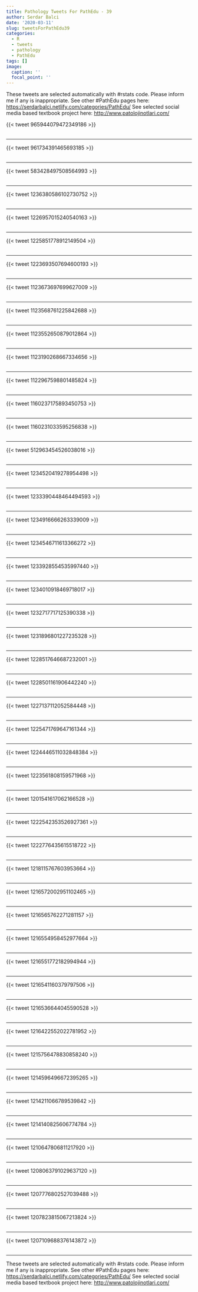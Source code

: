 ```yaml
---
title: Pathology Tweets For PathEdu - 39
author: Serdar Balci
date: '2020-03-11'
slug: tweetsForPathEdu39
categories:
  - R
  - tweets
  - pathology
  - PathEdu
tags: []
image:
  caption: ''
  focal_point: ''
---
```



These tweets are selected automatically with #rstats code. Please inform me if any is inappropriate.
See other #PathEdu pages here: https://serdarbalci.netlify.com/categories/PathEdu/ 
See selected social media based textbook project here: http://www.patolojinotlari.com/

{{< tweet 965944079472349186 >}}
<br>
<br>
<hr>
{{< tweet 961734391465693185 >}}
<br>
<br>
<hr>
{{< tweet 583428497508564993 >}}
<br>
<br>
<hr>
{{< tweet 1236380586102730752 >}}
<br>
<br>
<hr>
{{< tweet 1226957015240540163 >}}
<br>
<br>
<hr>
{{< tweet 1225851778912149504 >}}
<br>
<br>
<hr>
{{< tweet 1223693507694600193 >}}
<br>
<br>
<hr>
{{< tweet 1123673697699627009 >}}
<br>
<br>
<hr>
{{< tweet 1123568761225842688 >}}
<br>
<br>
<hr>
{{< tweet 1123552650879012864 >}}
<br>
<br>
<hr>
{{< tweet 1123190268667334656 >}}
<br>
<br>
<hr>
{{< tweet 1122967598801485824 >}}
<br>
<br>
<hr>
{{< tweet 1160237175893450753 >}}
<br>
<br>
<hr>
{{< tweet 1160231033595256838 >}}
<br>
<br>
<hr>
{{< tweet 512963454526038016 >}}
<br>
<br>
<hr>
{{< tweet 1234520419278954498 >}}
<br>
<br>
<hr>
{{< tweet 1233390448464494593 >}}
<br>
<br>
<hr>
{{< tweet 1234916666263339009 >}}
<br>
<br>
<hr>
{{< tweet 1234546711613366272 >}}
<br>
<br>
<hr>
{{< tweet 1233928554535997440 >}}
<br>
<br>
<hr>
{{< tweet 1234010918469718017 >}}
<br>
<br>
<hr>
{{< tweet 1232717717125390338 >}}
<br>
<br>
<hr>
{{< tweet 1231896801227235328 >}}
<br>
<br>
<hr>
{{< tweet 1228517646687232001 >}}
<br>
<br>
<hr>
{{< tweet 1228501161906442240 >}}
<br>
<br>
<hr>
{{< tweet 1227137112052584448 >}}
<br>
<br>
<hr>
{{< tweet 1225471769647161344 >}}
<br>
<br>
<hr>
{{< tweet 1224446511032848384 >}}
<br>
<br>
<hr>
{{< tweet 1223561808159571968 >}}
<br>
<br>
<hr>
{{< tweet 1201541617062166528 >}}
<br>
<br>
<hr>
{{< tweet 1222542353526927361 >}}
<br>
<br>
<hr>
{{< tweet 1222776435615518722 >}}
<br>
<br>
<hr>
{{< tweet 1218115767603953664 >}}
<br>
<br>
<hr>
{{< tweet 1216572002951102465 >}}
<br>
<br>
<hr>
{{< tweet 1216565762271281157 >}}
<br>
<br>
<hr>
{{< tweet 1216554958452977664 >}}
<br>
<br>
<hr>
{{< tweet 1216551772182994944 >}}
<br>
<br>
<hr>
{{< tweet 1216541160379797506 >}}
<br>
<br>
<hr>
{{< tweet 1216536644045590528 >}}
<br>
<br>
<hr>
{{< tweet 1216422552022781952 >}}
<br>
<br>
<hr>
{{< tweet 1215756478830858240 >}}
<br>
<br>
<hr>
{{< tweet 1214596496672395265 >}}
<br>
<br>
<hr>
{{< tweet 1214211066789539842 >}}
<br>
<br>
<hr>
{{< tweet 1214140825606774784 >}}
<br>
<br>
<hr>
{{< tweet 1210647806811217920 >}}
<br>
<br>
<hr>
{{< tweet 1208063791029637120 >}}
<br>
<br>
<hr>
{{< tweet 1207776802527039488 >}}
<br>
<br>
<hr>
{{< tweet 1207823815067213824 >}}
<br>
<br>
<hr>
{{< tweet 1207109688376143872 >}}
<br>
<br>
<hr>


These tweets are selected automatically with #rstats code. Please inform me if any is inappropriate.
See other #PathEdu pages here: https://serdarbalci.netlify.com/categories/PathEdu/ 
See selected social media based textbook project here: http://www.patolojinotlari.com/
